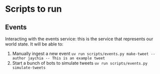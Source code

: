 # Scripts to run

## Events

Interacting with the events service: this is the service that represents our world state. It will be able to:

1. Manually ingest a new event `uv run scripts/events.py make-tweet --author jaychia -- This is an example tweet`
2. Start a bunch of bots to simulate tweets `uv run scripts/events.py simulate-tweets`
